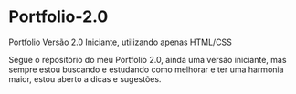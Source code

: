 # Portfolio-2.0
Portfolio Versão 2.0 Iniciante, utilizando apenas HTML/CSS

Segue o repositório do meu Portfolio 2.0, ainda uma versão iniciante, mas sempre estou buscando e estudando como melhorar e ter uma harmonia maior, estou aberto a dicas e sugestões.
